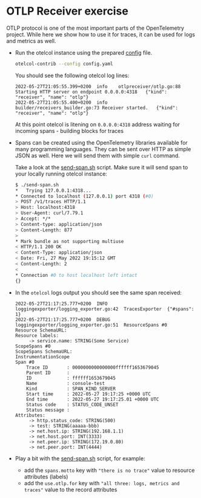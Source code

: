 # OTLP Receiver exercise

OTLP protocol is one of the most important parts of the OpenTelemetry project. While here we show how to use it for traces, it can be used for logs and metrics as well.

* Run the otelcol instance using the prepared [config](config.yaml) file.

  ```bash
  otelcol-contrib --config config.yaml
  ```

  You should see the following otelcol log lines:

  ```text
  2022-05-27T21:05:55.399+0200	info	otlpreceiver/otlp.go:88	Starting HTTP server on endpoint 0.0.0.0:4318	{"kind": "receiver", "name": "otlp"}
  2022-05-27T21:05:55.400+0200	info	builder/receivers_builder.go:73	Receiver started.	{"kind": "receiver", "name": "otlp"}
  ```

  At this point otelcol is litening on `0.0.0.0:4318` address waiting for incoming spans - building blocks for traces

* Spans can be created using the OpenTelemetry libraries available for many programming languages. They can be sent over HTTP as simple JSON as well. Here we will send them with simple `curl` command.

  Take a look at the [send-span.sh](./send-span.sh) script. Make sure it will send span to your locally running otelcol instance:

  ```bash
  $ ./send-span.sh
  *   Trying 127.0.0.1:4318...
  * Connected to localhost (127.0.0.1) port 4318 (#0)
  > POST /v1/traces HTTP/1.1
  > Host: localhost:4318
  > User-Agent: curl/7.79.1
  > Accept: */*
  > Content-type: application/json
  > Content-Length: 877
  >
  * Mark bundle as not supporting multiuse
  < HTTP/1.1 200 OK
  < Content-Type: application/json
  < Date: Fri, 27 May 2022 19:15:12 GMT
  < Content-Length: 2
  <
  * Connection #0 to host localhost left intact
  {}
  ```

* In the `otelcol` logs output you should see the same span received:

  ```text
  2022-05-27T21:17:25.777+0200	INFO	loggingexporter/logging_exporter.go:42	TracesExporter	{"#spans": 1}
  2022-05-27T21:17:25.777+0200	DEBUG	loggingexporter/logging_exporter.go:51	ResourceSpans #0
  Resource SchemaURL:
  Resource labels:
       -> service.name: STRING(Some Service)
  ScopeSpans #0
  ScopeSpans SchemaURL:
  InstrumentationScope
  Span #0
      Trace ID       : 0000000000000000ffffff1653679045
      Parent ID      :
      ID             : ffffff1653679045
      Name           : console-test
      Kind           : SPAN_KIND_SERVER
      Start time     : 2022-05-27 19:17:25 +0000 UTC
      End time       : 2022-05-27 19:17:25.01 +0000 UTC
      Status code    : STATUS_CODE_UNSET
      Status message :
  Attributes:
       -> http.status_code: STRING(500)
       -> test: STRING(aaaaa-bbb)
       -> net.host.ip: STRING(192.168.1.1)
       -> net.host.port: INT(3333)
       -> net.peer.ip: STRING(172.19.0.80)
       -> net.peer.port: INT(4444)
  ```

* Play a bit with the [send-span.sh](./send-span.sh) script, for example:
  * add the `spans.motto` key with `"there is no trace"` value to resource attributes (labels)
  * add the `use.otlp.for` key with `"all three: logs, metrics and traces"` value to the record attributes
